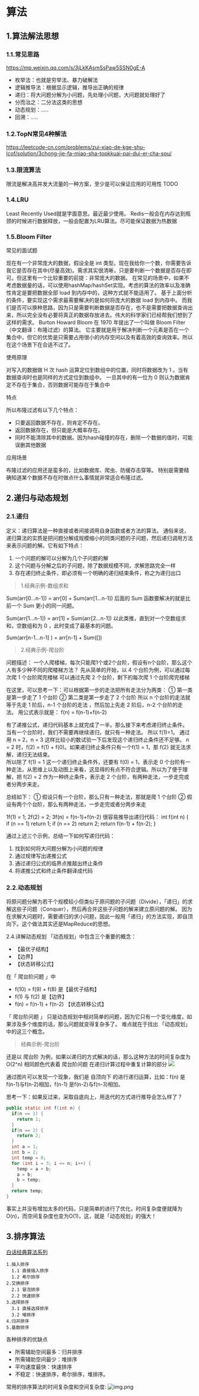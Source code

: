 # 算法

## 1.算法解法思想

### 1.1.常见思路

https://mp.weixin.qq.com/s/3jLkKAsmSsPaw5SSN0gE-A

- 枚举法：也就是穷举法、暴力破解法
- 逻辑推导法：根据显示逻辑，推导出正确的规律
- 递归：将大问题分解为小问题，先处理小问题，大问题就处理好了
- 分而治之：二分法这类的思想
- 动态规划：.....
- 回溯：.....

### 1.2.TopN常见4种解法

https://leetcode-cn.com/problems/zui-xiao-de-kge-shu-lcof/solution/3chong-jie-fa-miao-sha-topkkuai-pai-dui-er-cha-sou/

### 1.3.限流算法
限流是解决高并发大流量的一种方案，至少是可以保证应用的可用性
TODO

### 1.4.LRU
Least Recently Used就是字面意思。最近最少使用。
Redis一般会在内存达到瓶颈的时候进行数据释放，一般会配置为LRU算法。尽可能保证数据为热数据

### 1.5.Bloom Filter

常见的面试题

现在有一个非常庞大的数据，假设全是 int 类型。现在我给你一个数，你需要告诉我它是否存在其中(尽量高效)。需求其实很清晰，只是要判断一个数据是否存在即可。但这里有一个比较重要的前提：非常庞大的数据。
在常见的场景中，如果不考虑数据量的话，可以使用hashMap/hashSet实现。考虑的算法的效率以及准确性肯定是要把数据全部 load 到内存中的，这种方式就不能适用了。
基于上面分析的条件，要实现这个需求最需要解决的是如何将庞大的数据 load 到内存中。
而我们是否可以换种思路，因为只是需要判断数据是否存在，也不是需要把数据查询出来，所以完全没有必要将真正的数据存放进去。伟大的科学家们已经帮我们想到了这样的需求。
Burton Howard Bloom 在 1970 年提出了一个叫做 Bloom Filter（中文翻译：布隆过滤）的算法。
它主要就是用于解决判断一个元素是否在一个集合中，但它的优势是只需要占用很小的内存空间以及有着高效的查询效率。所以在这个场景下在合适不过了。

使用原理

对写入的数据做 H 次 hash 运算定位到数组中的位置，同时将数据改为 1 。当有数据查询时也是同样的方式定位到数组中。 
一旦其中的有一位为 0 则认为数据肯定不存在于集合，否则数据可能存在于集合中

特点

所以布隆过滤有以下几个特点：
- 只要返回数据不存在，则肯定不存在。
- 返回数据存在，但只能是大概率存在。
- 同时不能清除其中的数据。因为hash碰撞的存在，删除一个数据的值时，可能误删其他数据

应用场景

布隆过滤的应用还是蛮多的，比如数据库、爬虫、防缓存击穿等。
特别是需要精确知道某个数据不存在时做点什么事情就非常适合布隆过滤。


## 2.递归与动态规划

### 2.1.递归
定义：递归算法是一种直接或者间接调用自身函数或者方法的算法。
通俗来说，递归算法的实质是把问题分解成规模缩小的同类问题的子问题，然后递归调用方法来表示问题的解。它有如下特点：
1. 一个问题的解可以分解为几个子问题的解
2. 这个问题与分解之后的子问题，除了数据规模不同，求解思路完全一样
3. 存在递归终止条件，即必须有一个明确的递归结束条件，称之为递归出口

> 1.经典示例-数组求和

Sum(arr[0...n-1]) = arr[0] + Sum(arr[1...n-1])
后面的 Sum 函数要解决的就是比前一个 Sum 更小的同一问题。

Sum(arr[1...n-1]) = arr[1] + Sum(arr[2...n-1])
以此类推，直到对一个空数组求和，空数组和为 0 ，此时变成了最基本的问题。

Sum(arr[n-1...n-1] ) = arr[n-1] + Sum([])

> 2.经典示例-爬台阶

问题描述：
一个人爬楼梯，每次只能爬1个或2个台阶，假设有n个台阶，那么这个人有多少种不同的爬楼梯方法？
先从简单的开始，以 4 个台阶为例，可以通过每次爬 1 个台阶爬完楼梯
可以通过先爬 2 个台阶，剩下的每次爬 1 个台阶爬完楼梯

在这里，可以思考一下：可以根据第一步的走法把所有走法分为两类：
① 第一类是第一步走了 1 个台阶
② 第二类是第一步走了 2 个台阶
所以 n 个台阶的走法就等于先走 1 阶后，n-1 个台阶的走法 ，然后加上先走 2 阶后，n-2 个台阶的走法。
用公式表示就是：
f(n) = f(n-1)+f(n-2)

有了递推公式，递归代码基本上就完成了一半。那么接下来考虑递归终止条件。
当有一个台阶时，我们不需要再继续递归，就只有一种走法。
所以 f(1)=1。
通过用 n = 2，n = 3 这样比较小的数试验一下后发现这个递归终止条件还不足够。
n = 2 时，f(2) = f(1) + f(0)。如果递归终止条件只有一个f(1) = 1，那 f(2) 就无法求解，递归无法结束。  
所以除了 f(1) = 1 这一个递归终止条件外，还要有 f(0) = 1，表示走 0 个台阶有一种走法，从思维上以及动图上来看，这显得的有点不符合逻辑。所以为了便于理解，把 f(2) = 2 作为一种终止条件，表示走 2 个台阶，有两种走法，一步走完或者分两步来走。

总结如下：
① 假设只有一个台阶，那么只有一种走法，那就是爬 1 个台阶
② 假设有两个个台阶，那么有两种走法，一步走完或者分两步来走

1f(1) = 1;
2f(2) = 2;
3f(n) = f(n-1)+f(n-2)
很容易推导出递归代码：
int f(int n) {
  if (n == 1) return 1;
  if (n == 2) return 2;
  return f(n-1) + f(n-2);
}

通过上述三个示例，总结一下如何写递归代码：
1. 找到如何将大问题分解为小问题的规律
2. 通过规律写出递推公式
3. 通过递归公式的临界点推敲出终止条件
4. 将递推公式和终止条件翻译成代码

### 2.2.动态规划
将原问题分解为若干个规模较小但类似于原问题的子问题（Divide），「递归」的求解这些子问题（Conquer），然后再合并这些子问题的解来建立原问题的解。
因为在求解大问题时，需要递归的求小问题，因此一般用「递归」的方法实现，即自顶向下。这个做法其实还是MapReduce的思想。

2.4.详解动态规划
「动态规划」中包含三个重要的概念：
- 【最优子结构】
- 【边界】
- 【状态转移公式】

在「 爬台阶问题 」中
- f(10) = f(9) + f(8) 是【最优子结构】  
- f(1) 与 f(2) 是【边界】  
- f(n) = f(n-1) + f(n-2) 【状态转移公式】

「 爬台阶问题 」 只是动态规划中相对简单的问题，因为它只有一个变化维度，如果涉及多个维度的话，那么问题就变得复杂多了。
难点就在于找出 「动态规划」中的这三个概念。


> 经典示例-爬台阶

还是以 爬台阶 为例，如果以递归的方式解决的话，那么这种方法的时间复杂度为O(2^n)
相同颜色代表着 爬台阶问题 在递归计算过程中重复计算的部分
![](img/suanfa/191f45cf.png)

通过图片可以发现一个现象，我们是 自顶向下 的进行递归运算，比如：f(n) 是f(n-1)与f(n-2)相加，f(n-1) 是f(n-2)与f(n-3)相加。

思考一下：如果反过来，采取自底向上，用迭代的方式进行推导会怎么样了？

```java
public static int f(int n) {
  if(n == 1) {
    return 1;
  }
  if(n == 2) {
    return 2;
  }
  int a = 1; 
  int b = 2;
  int temp = 0; 
  for (int i = 3; i <= n; i++) {
    temp = a + b;
    a = b;
    b = temp;
  }
  return temp;
}
```
事实上并没有增加太多的代码，只是简单的进行了优化，时间复杂度便就降为O(n)，而空间复杂度也变为O(1)，这，就是「动态规划」的强大！

## 3.排序算法

[白话经典算法系列](https://blog.csdn.net/morewindows/category_859207.html)
```text
1.插入排序
  1.1 直接插入排序
  1.2 希尔排序
2.交换排序
  2.1 冒泡排序
  2.2 快速排序
3.选择排序
  3.1 直接选择排序
  3.2 堆排序
4.归并排序
5.基数排序
```

各种排序的优缺点
- 所需辅助空间最多：归并排序
- 所需辅助空间最少：堆排序
- 平均速度最快：快速排序
- 不稳定：快速排序，希尔排序，堆排序。

常用的排序算法的时间复杂度和空间复杂度:
![img.png](img/suanfa/img.png)